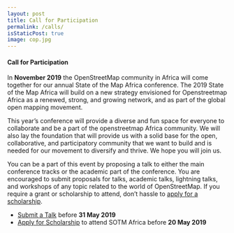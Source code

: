 ```yaml
---
layout: post
title: Call for Participation 
permalink: /calls/
isStaticPost: true
image: cop.jpg
---
```


#### Call for Participation 

In **November 2019** the OpenStreetMap community in Africa will come together for our annual State of the Map Africa conference. The 2019 State of the Map Africa will build on a new strategy envisioned for Openstreetmap Africa as a renewed, strong, and growing network, and as part of the global open mapping movement.

This year’s conference will provide a diverse and fun space for everyone to collaborate and be a part of the openstreetmap Africa community. We will also lay the foundation that will provide us with a solid base for the open, collaborative, and participatory community that we want to build and is needed for our movement to diversify and thrive. We hope you will join us.

You can be a part of this event by proposing a talk to either the main conference tracks or the academic part of the conference. You are encouraged to submit proposals for talks, academic talks, lightning talks, and workshops of any topic related to the world of OpenStreetMap. If you require a grant or scholarship to attend, don’t hassle to [apply for a scholarship](https://docs.google.com/forms/d/e/1FAIpQLScuRnj25mzYFfPJ30H3JsApetK4JnLkTXQeWZKwf-GqEtjL2w/viewform!).

- [Submit a Talk](https://docs.google.com/forms/d/1lKq5Y_oWIzai7RGug1JbNhCCCS4gVOOlkUw6cZMuN5o/viewform?edit_requested=true) before **31 May 2019**
- [Apply for Scholarship](https://docs.google.com/forms/d/e/1FAIpQLScuRnj25mzYFfPJ30H3JsApetK4JnLkTXQeWZKwf-GqEtjL2w/viewform) to attend SOTM Africa before **20 May 2019**